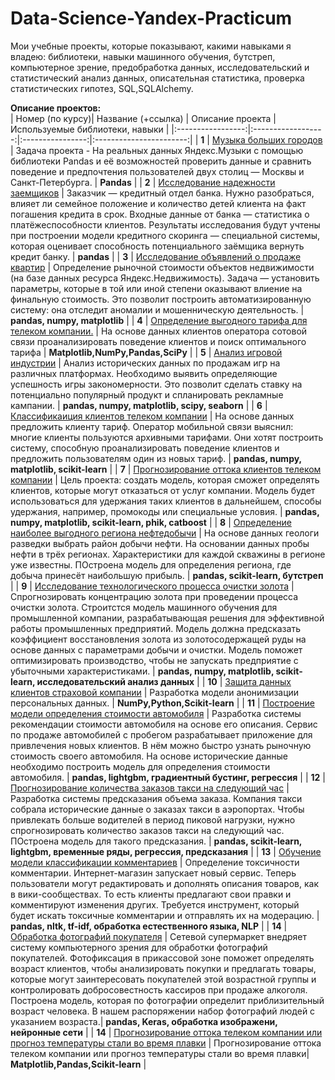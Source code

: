 # Data-Science-Yandex-Practicum
Мои учебные проекты, которые показывают, какими навыками я владею: библиотеки, навыки машинного обучения, бутстреп, компьютерное зрение, предобработка данных, исследовательский и статистический анализ данных, описательная статистика, проверка статистических гипотез, SQL,SQLAlchemy.


**Описание проектов:**  
| Номер (по курсу)| Название (+ссылка) | Описание проекта | Используемые библиотеки, навыки |
|:-----------------:|:------------------:|:----------------:|:-----------------------:|
| **1** | [Музыка больших городов](https://github.com/aminaadzhieva/Data-Science-Yandex-Practicum/blob/main/1.%20Базовый%20Python/1.%20Музыка%20больших%20городов.ipynb) | Задача проекта - На реальных данных Яндекс.Музыки c помощью библиотеки Pandas и её возможностей проверить данные и сравнить поведение и предпочтения пользователей двух столиц — Москвы и Санкт-Петербурга.  | **Pandas** |
| **2** | [Исследование надежности заемщиков](https://github.com/aminaadzhieva/Data-Science-Yandex-Practicum/blob/main/2.%20Предобработка%20данных/2.%20Исследование%20надёжности%20заёмщиков%20—%20анализ%20банковских%20данных.ipynb) | Заказчик — кредитный отдел банка. Нужно разобраться, влияет ли семейное положение и количество детей клиента на факт погашения кредита в срок. Входные данные от банка — статистика о платёжеспособности клиентов. Результаты исследования будут учтены при построении модели кредитного скоринга — специальной системы, которая оценивает способность потенциального заёмщика вернуть кредит банку. | **pandas** |
| **3** | [Исследование объявлений о продаже квартир](https://github.com/aminaadzhieva/Data-Science-Yandex-Practicum/blob/main/3.%20Исследовательский%20анализ%20данных/3.%20Продажа%20квартир%20в%20Санкт-Петербурге%20—%20анализ%20рынка%20недвижимости.ipynb) | Определение рыночной стоимости объектов недвижимости (на базе данных ресурса Яндекс.Недвижимость). Задача — установить параметры, которые в той или иной степени оказывают влиение на финальную стоимость. Это позволит построить автоматизированную систему: она отследит аномалии и мошенническую деятельность. | **pandas, numpy, matplotlib** |
| **4** | [Определение выгодного тарифа для телеком компании.](https://github.com/aminaadzhieva/Data-Science-Yandex-Practicum/blob/main/4.%20Статистический%20анализ%20данных/4.%20Определение%20выгодного%20тарифа%20для%20телеком%20компании.ipynb) | На основе данных клиентов оператора сотовой связи проанализировать поведение клиентов и поиск оптимального тарифа | **Matplotlib,NumPy,Pandas,SciPy** |
| **5** | [Анализ игровой индустрии](https://github.com/aminaadzhieva/Data-Science-Yandex-Practicum/blob/main/5.%20Сбор%20пр%201.%20Успешность%20игры/5.%20Изучение%20закономерностей%2C%20определяющих%20успешность%20игр.ipynb) | Анализ исторических данных по продажам игр на различных платформах. Необходимо выявить определяющие успешность игры закономерности. Это позволит сделать ставку на потенциально популярный продукт и спланировать рекламные кампании. | **pandas, numpy, matplotlib, scipy, seaborn** |
| **6** | [Классификаиция клиентов телеком компании](https://github.com/aminaadzhieva/Data-Science-Yandex-Practicum/blob/main/6.%20Введение%20в%20маш.%20обучение.%20Рекомендация%20тарифов/6.%20Классификаиция%20клиентов%20телеком%20компании.ipynb) | На основе данных предложить клиенту тариф. Оператор мобильной связи выяснил: многие клиенты пользуются архивными тарифами. Они хотят построить систему, способную проанализировать поведение клиентов и предложить пользователям один из новых тариф. | **pandas, numpy, matplotlib, scikit-learn** |
| **7** | [Прогнозирование оттока клиентов телеком компании](https://github.com/aminaadzhieva/Data-Science-Yandex-Practicum/blob/main/7.%20Обучение%20с%20учителем.%20Банк/7.%20Прогнозирование%20оттока%20клиента%20Банка.ipynb) | Цель проекта: создать модель, которая сможет определять клиентов, которые могут отказаться от услуг компании. Модель будет использоваться для удержания таких клиентов в дальнейшем, способы удержания, например, промокоды или специальные условия.  | **pandas, numpy, matplotlib, scikit-learn, phik, catboost** |
| **8** | [Определение наиболее выгодного региона нефтедобычи](https://github.com/aminaadzhieva/Data-Science-Yandex-Practicum/tree/main/8.%20Маш.%20обучение%20в%20бизнесе.%20Скважины) | На основе данных геологи разведки выбрать район добычи нефти. На основании данных пробы нефти в трёх регионах. Характеристики для каждой скважины в регионе уже известны. ПОстроена модель для определения региона, где добыча принесёт наибольшую прибыль.  | **pandas,  scikit-learn, бутстреп** |
| **9** | [Исследование технологического процесса очистки золота](https://github.com/aminaadzhieva/Data-Science-Yandex-Practicum/blob/main/9.%20Сбор.%20пр%202.%20Руда/9.%20Исследование%20технологического%20процесса%20очистки%20золота.ipynb) | Спрогнозировать концентрацию золота при проведении процесса очистки золота. Строитстся модель машинного обучения для промышленной компании, разрабатывающая решения для эффективной работы промышленных предприятий. Модель должна предсказать коэффициент восстановления золота из золотосодержащей руды на основе данных с параметрами добычи и очистки. Модель поможет оптимизировать производство, чтобы не запускать предприятие с убыточными характеристиками.  | **pandas, numpy, matplotlib, scikit-learn, исследовательский анализ данных** |
| **10** | [Защита данных клиентов страховой компании](https://github.com/aminaadzhieva/Data-Science-Yandex-Practicum/blob/main/10.%20Лин%20алгебра.%20Защита%20данных/10.%20Защита%20данных%20клиентов%20страховой%20компании.ipynb) | Разработка модели анонимизации персональных данных.  | **NumPy,Python,Scikit-learn** |
| **11** | [Построение модели определения стоимости автомобиля](https://github.com/aminaadzhieva/Data-Science-Yandex-Practicum/blob/main/11.%20Числ%20методы.%20Стоимость%20авто/11.%20Построение%20модели%20определения%20стоимости%20автомобиля.ipynb) | Разработка системы рекомендации стоимости автомобиля на основе его описания. Сервис по продаже автомобилей с пробегом  разрабатывает приложение для привлечения новых клиентов. В нём можно быстро узнать рыночную стоимость своего автомобиля. На основе исторические данные необходимо построить модель для определения стоимости автомобиля.  | **pandas, lightgbm, градиентный бустинг, регрессия** |
| **12** | [Прогнозирование количества заказов такси на следующий час](https://github.com/aminaadzhieva/Data-Science-Yandex-Practicum/blob/main/12.%20Временные%20ряды.%20Такси/12.%20Прогнозирование%20количества%20заказов%20такси%20на%20следующий%20час.ipynb) | Разработка системы предсказания объема заказа. Компания такси собрала исторические данные о заказах такси в аэропортах. Чтобы привлекать больше водителей в период пиковой нагрузки, нужно спрогнозировать количество заказов такси на следующий час. ПОстроена модель для такого предсказания.  | **pandas,  scikit-learn, lightgbm,  временные ряды, регрессия, предсказания** |
| **13** | [Обучение модели классификации комментариев](https://github.com/aminaadzhieva/Data-Science-Yandex-Practicum/blob/main/13.%20МО%20для%20текстов.%20Викишоп/13.%20Обучение%20модели%20классификации%20комментариев.ipynb) | Определение токсичности комментарии.  Интернет-магазин запускает новый сервис. Теперь пользователи могут редактировать и дополнять описания товаров, как в вики-сообществах. То есть клиенты предлагают свои правки и комментируют изменения других. Требуется инструмент, который будет искать токсичные комментарии и отправлять их на модерацию.  | **pandas,  nltk,  tf-idf, обработка естественного языка, NLP** |
| **14** | [Обработка фотографий покупателя](https://github.com/aminaadzhieva/Data-Science-Yandex-Practicum/blob/main/14.%20Компьютерное%20зрение/14.%20Обработка%20фотографий%20покупателя.ipynb) | Сетевой супермаркет внедряет систему компьютерного зрения для обработки фотографий покупателей. Фотофиксация в прикассовой зоне поможет определять возраст клиентов, чтобы анализировать покупки и предлагать товары, которые могут заинтересовать покупателей этой возрастной группы и контролировать добросовестность кассиров при продаже алкоголя. Построена модель, которая по фотографии определит приблизительный возраст человека. В нашем распоряжении набор фотографий людей с указанием возраста.| **pandas, Keras, обработка изображени, нейронные сети** |
| **14** | [Прогнозирование оттока телеком компании или прогноз температуры стали во время плавки](https://github.com/aminaadzhieva/Data-Science-Yandex-Practicum/blob/main/15.%20Финальный%20проект/15.%20Прогнозирование%20оттока%20телеком%20компании%20или%20прогноз%20температуры%20стали%20во%20время%20плавки.ipynb) | Прогнозирование оттока телеком компании или прогноз температуры стали во время плавки| **Matplotlib,Pandas,Scikit-learn** |
